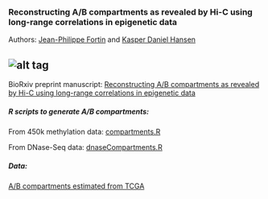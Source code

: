 ### Reconstructing A/B compartments as revealed by Hi-C using long-range correlations in epigenetic data

Authors: [Jean-Philippe Fortin](mailto:zerbino@ebi.ac.uk) and [Kasper Daniel Hansen](mailto:khansen@jhsph.edu)

![alt tag](https://raw.github.com/jfortin1/TCGA_AB_Compartments/master/figures/try.png)
--------



BioRxiv preprint manuscript: 
[Reconstructing A/B compartments as revealed by Hi-C using long-range correlations in epigenetic data](http://biorxiv.org/content/early/2015/06/03/019000)

##### R scripts to generate A/B compartments:

From 450k methylation data: [compartments.R](https://github.com/kasperdanielhansen/minfi/blob/master/R/compartments.R) 

From DNase-Seq data: [dnaseCompartments.R](https://github.com/Jfortin1/compartments_repro/blob/master/R/dnaseCompartments.R) 

##### Data: 

[A/B compartments estimated from TCGA](https://github.com/Jfortin1/TCGA_AB_Compartments)




